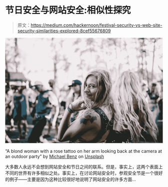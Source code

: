 # 节日安全与网站安全:相似性探究

> 原文：<https://medium.com/hackernoon/festival-security-vs-web-site-security-similarities-explored-8cef55676809>

![](img/44b2011b55763dbec20423e8583c0d0f.png)

“A blond woman with a rose tattoo on her arm looking back at the camera at an outdoor party” by [Michael Benz](https://unsplash.com/@michaelbenz?utm_source=medium&utm_medium=referral) on [Unsplash](https://unsplash.com?utm_source=medium&utm_medium=referral)

大多数人永远不会想到网站安全和节日之间的联系。但是，事实上，这两个表面上不同的世界有许多相似之处。事实上，在讨论网站安全时，参观安全节是一个很好的例子——主要是因为这种比较很好地说明了网站安全的许多方面…
